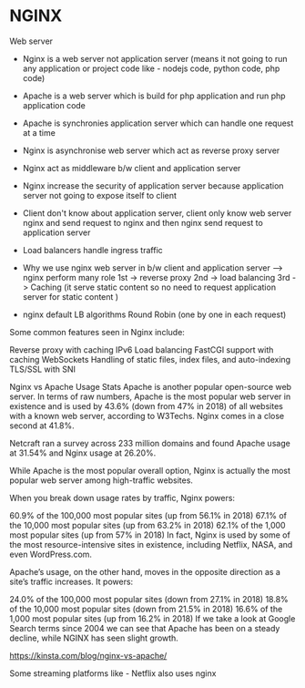 # NGINX
Web server 

- Nginx is a web server not application server (means it not going to run any application or project code like - nodejs code, python code, php code)
- Apache is a web server which is build for php application and run php application code 
- Apache is synchronies application server which can handle one request at a time 
- Nginx is asynchronise web server which act as reverse proxy server 
- Nginx act as middleware b/w client and application server 
- Nginx increase the security of application server because application server not going to expose itself to client 
- Client don't know about application server, client only know web server nginx and send request to nginx and then nginx send request to application server 
- Load balancers handle ingress traffic 

- Why we use nginx web server in b/w client and application server 
--> nginx perform many role 
1st -> reverse proxy 
2nd -> load balancing 
3rd -> Caching (it serve static content so no need to request application server for static content )

- nginx default LB algorithms Round Robin (one by one in each request)


Some common features seen in Nginx include:

Reverse proxy with caching
IPv6
Load balancing
FastCGI support with caching
WebSockets
Handling of static files, index files, and auto-indexing
TLS/SSL with SNI


Nginx vs Apache Usage Stats
Apache is another popular open-source web server. In terms of raw numbers, Apache is the most popular web server in existence and is used by 43.6% (down from 47% in 2018) of all websites with a known web server, according to W3Techs. Nginx comes in a close second at 41.8%.

Netcraft ran a survey across 233 million domains and found Apache usage at 31.54% and Nginx usage at 26.20%.


While Apache is the most popular overall option, Nginx is actually the most popular web server among high-traffic websites.

When you break down usage rates by traffic, Nginx powers:

60.9% of the 100,000 most popular sites (up from 56.1% in 2018)
67.1% of the 10,000 most popular sites (up from 63.2% in 2018)
62.1% of the 1,000 most popular sites (up from 57% in 2018)
In fact, Nginx is used by some of the most resource-intensive sites in existence, including Netflix, NASA, and even WordPress.com.

Apache’s usage, on the other hand, moves in the opposite direction as a site’s traffic increases. It powers:

24.0% of the 100,000 most popular sites (down from 27.1% in 2018)
18.8% of the 10,000 most popular sites (down from 21.5% in 2018)
16.6% of the 1,000 most popular sites (up from 16.2% in 2018)
If we take a look at Google Search terms since 2004 we can see that Apache has been on a steady decline, while NGINX has seen slight growth.

https://kinsta.com/blog/nginx-vs-apache/


Some streaming platforms like - Netflix also uses nginx